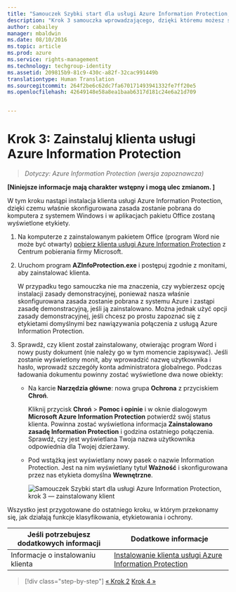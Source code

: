```yaml
---
title: "Samouczek Szybki start dla usługi Azure Information Protection, krok 3 | Azure Rights Management"
description: "Krok 3 samouczka wprowadzającego, dzięki któremu możesz szybko wypróbować usługę Microsoft Azure Information Protection dla swojej organizacji. Wystarczą 4 proste kroki, które powinny zająć mniej niż 15 minut."
author: cabailey
manager: mbaldwin
ms.date: 08/10/2016
ms.topic: article
ms.prod: azure
ms.service: rights-management
ms.technology: techgroup-identity
ms.assetid: 209815b9-81c9-430c-a82f-32cac991449b
translationtype: Human Translation
ms.sourcegitcommit: 264f2be6c62dc7fa670171493941332fe7ff20e5
ms.openlocfilehash: 42649148e58a8ea1baab6317d181c24e6a21d709


---
```


# Krok 3: Zainstaluj klienta usługi Azure Information Protection 

>*Dotyczy: Azure Information Protection (wersja zapoznawcza)*

**[Niniejsze informacje mają charakter wstępny i mogą ulec zmianom. ]**

W tym kroku nastąpi instalacja klienta usługi Azure Information Protection, dzięki czemu właśnie skonfigurowana zasada zostanie pobrana do komputera z systemem Windows i w aplikacjach pakietu Office zostaną wyświetlone etykiety. 

1. Na komputerze z zainstalowanym pakietem Office (program Word nie może być otwarty) [pobierz klienta usługi Azure Information Protection](https://www.microsoft.com/en-us/download/details.aspx?id=53018) z Centrum pobierania firmy Microsoft. 

2. Uruchom program **AZInfoProtection.exe** i postępuj zgodnie z monitami, aby zainstalować klienta.

    W przypadku tego samouczka nie ma znaczenia, czy wybierzesz opcję instalacji zasady demonstracyjnej, ponieważ nasza właśnie skonfigurowana zasada zostanie pobrana z systemu Azure i zastąpi zasadę demonstracyjną, jeśli ją zainstalowano. Można jednak użyć opcji zasady demonstracyjnej, jeśli chcesz po prostu zapoznać się z etykietami domyślnymi bez nawiązywania połączenia z usługą Azure Information Protection. 

3. Sprawdź, czy klient został zainstalowany, otwierając program Word i nowy pusty dokument (nie należy go w tym momencie zapisywać). Jeśli zostanie wyświetlony monit, aby wprowadzić nazwę użytkownika i hasło, wprowadź szczegóły konta administratora globalnego. Podczas ładowania dokumentu powinny zostać wyświetlone dwa nowe obiekty:

    - Na karcie **Narzędzia główne**: nowa grupa **Ochrona** z przyciskiem **Chroń**.

        Kliknij przycisk **Chroń**  >  **Pomoc i opinie** i w oknie dialogowym **Microsoft Azure Information Protection** potwierdź swój status klienta. Powinna zostać wyświetlona informacja **Zainstalowano zasadę Information Protection** i godzina ostatniego połączenia. Sprawdź, czy jest wyświetlana Twoja nazwa użytkownika odpowiednia dla Twojej dzierżawy.

    - Pod wstążką jest wyświetlany nowy pasek o nazwie Information Protection. Jest na nim wyświetlany tytuł **Ważność** i skonfigurowana przez nas etykieta domyślna **Wewnętrzne**. 
    
        ![Samouczek Szybki start dla usługi Azure Information Protection, krok 3 — zainstalowany klient](../media/word2013-callouts2.png)

Wszystko jest przygotowane do ostatniego kroku, w którym przekonamy się, jak działają funkcje klasyfikowania, etykietowania i ochrony.

|Jeśli potrzebujesz dodatkowych informacji|Dodatkowe informacje|
|--------------------------------|--------------------------|
|Informacje o instalowaniu klienta|[Instalowanie klienta usługi Azure Information Protection](info-protect-client.md)|


>[!div class="step-by-step"]
[&#171; Krok 2](infoprotect-tutorial-step2.md)
[Krok 4 &#187;](infoprotect-tutorial-step4.md)


<!--HONumber=Aug16_HO2-->


